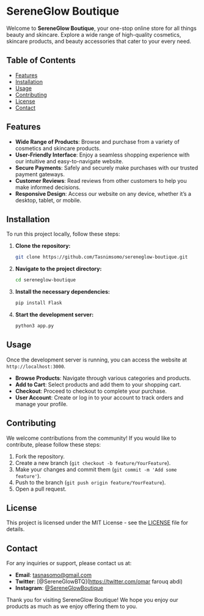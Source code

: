 # SereneGlow Boutique

Welcome to **SereneGlow Boutique**, your one-stop online store for all things beauty and skincare. Explore a wide range of high-quality cosmetics, skincare products, and beauty accessories that cater to your every need.

## Table of Contents

- [Features](#features)
- [Installation](#installation)
- [Usage](#usage)
- [Contributing](#contributing)
- [License](#license)
- [Contact](#contact)

## Features

- **Wide Range of Products**: Browse and purchase from a variety of cosmetics and skincare products.
- **User-Friendly Interface**: Enjoy a seamless shopping experience with our intuitive and easy-to-navigate website.
- **Secure Payments**: Safely and securely make purchases with our trusted payment gateways.
- **Customer Reviews**: Read reviews from other customers to help you make informed decisions.
- **Responsive Design**: Access our website on any device, whether it’s a desktop, tablet, or mobile.

## Installation

To run this project locally, follow these steps:

1. **Clone the repository:**
    ```bash
    git clone https://github.com/Tasnimsomo/sereneglow-boutique.git
    ```
2. **Navigate to the project directory:**
    ```bash
    cd sereneglow-boutique
    ```
3. **Install the necessary dependencies:**
    ```bash
    pip install Flask
    ```
4. **Start the development server:**
    ```bash
    python3 app.py
    ```

## Usage

Once the development server is running, you can access the website at `http://localhost:3000`.

- **Browse Products**: Navigate through various categories and products.
- **Add to Cart**: Select products and add them to your shopping cart.
- **Checkout**: Proceed to checkout to complete your purchase.
- **User Account**: Create or log in to your account to track orders and manage your profile.

## Contributing

We welcome contributions from the community! If you would like to contribute, please follow these steps:

1. Fork the repository.
2. Create a new branch (`git checkout -b feature/YourFeature`).
3. Make your changes and commit them (`git commit -m 'Add some feature'`).
4. Push to the branch (`git push origin feature/YourFeature`).
5. Open a pull request.

## License

This project is licensed under the MIT License - see the [LICENSE](LICENSE) file for details.

## Contact

For any inquiries or support, please contact us at:

- **Email**: tasnasomo@gmail.com
- **Twitter**: [@SereneGlowBTQ](https://twitter.com/omar farouq abdi)
- **Instagram**: [@SereneGlowBoutique](https://instagram.com/i.am_o.mar)

Thank you for visiting SereneGlow Boutique! We hope you enjoy our products as much as we enjoy offering them to you.
